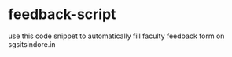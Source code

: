 # feedback-script
use this code snippet to automatically fill faculty feedback form on sgsitsindore.in

